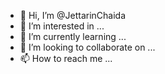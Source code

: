 - 👋 Hi, I’m @JettarinChaida
- 👀 I’m interested in ...
- 🌱 I’m currently learning ...
- 💞️ I’m looking to collaborate on ...
- 📫 How to reach me ...

<!---
JettarinChaida/JettarinChaida is a ✨ special ✨ repository because its `README.md` (this file) appears on your GitHub profile.
You can click the Preview link to take a look at your changes.
--->
